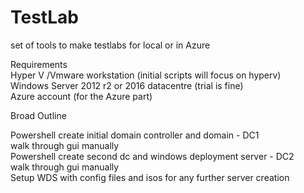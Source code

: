 # TestLab
set of tools to make testlabs for local or in Azure

Requirements  
Hyper V /Vmware workstation (initial scripts will focus on hyperv)  
Windows Server 2012 r2 or 2016 datacentre (trial is fine)  
Azure account (for the Azure part)  

Broad Outline

Powershell create initial domain controller and domain - DC1  
walk through gui manually  
Powershell create second dc and windows deployment server - DC2  
walk through gui manually  
Setup WDS with config files and isos for any further server creation  